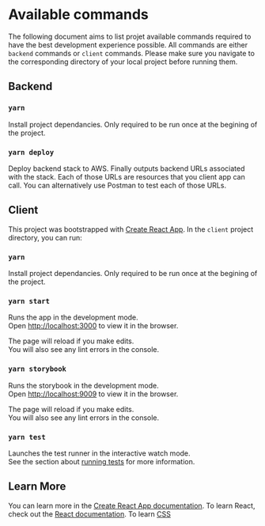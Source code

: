 # Available commands

The following document aims to list projet available commands required to have the best development experience possible.
All commands are either `backend` commands or `client` commands. Please make sure you navigate to the corresponding directory of your local project before running them.

## Backend

### `yarn`

Install project dependancies. Only required to be run once at the begining of the project.

### `yarn deploy`

Deploy backend stack to AWS.
Finally outputs backend URLs associated with the stack. Each of those URLs are resources that you client app can call.
You can alternatively use Postman to test each of those URLs.

## Client

This project was bootstrapped with [Create React App](https://github.com/facebook/create-react-app).
In the `client` project directory, you can run:

### `yarn`

Install project dependancies. Only required to be run once at the begining of the project.

### `yarn start`

Runs the app in the development mode.<br>
Open [http://localhost:3000](http://localhost:3000) to view it in the browser.

The page will reload if you make edits.<br>
You will also see any lint errors in the console.

### `yarn storybook`

Runs the storybook in the development mode.<br>
Open [http://localhost:9009](http://localhost:9009) to view it in the browser.

The page will reload if you make edits.<br>
You will also see any lint errors in the console.

### `yarn test`

Launches the test runner in the interactive watch mode.<br>
See the section about [running tests](https://facebook.github.io/create-react-app/docs/running-tests) for more information.

## Learn More

You can learn more in the [Create React App documentation](https://facebook.github.io/create-react-app/docs/getting-started).
To learn React, check out the [React documentation](https://reactjs.org/).
To learn [CSS](https://www.w3schools.com/css/)
